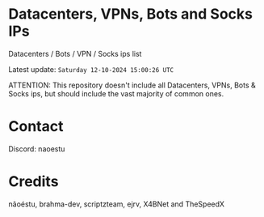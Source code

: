 # Datacenters, VPNs, Bots and Socks IPs
 
Datacenters / Bots / VPN / Socks ips list

Latest update: `Saturday 12-10-2024 15:00:26 UTC` 

ATTENTION: This repository doesn't include all Datacenters, VPNs, Bots & Socks ips, 
but should include the vast majority of common ones.

# Contact
Discord: naoestu

# Credits
nãoéstu, brahma-dev, scriptzteam, ejrv, X4BNet and TheSpeedX

